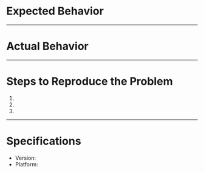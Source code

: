 Expected Behavior
=================



---
Actual Behavior
=================



---
Steps to Reproduce the Problem
===============================
<!---
Open an issue and provide enough cotext information to 
repro the condition. Don't worry if it's not possible to 
reproduce (reliably). Submit an issue anyways including 
the information you do have. The version information 
should be provided in all bug reports.
--> 

  1.
  1.
  1.

---
Specifications
=================
  - Version:
  - Platform:
